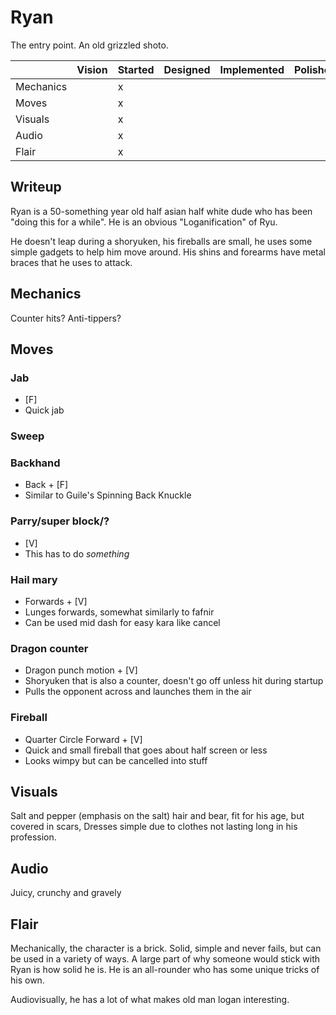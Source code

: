 # Ryan
The entry point. An old grizzled shoto.

|           | Vision | Started | Designed | Implemented | Polished |
| --------- | ------ | ------- | -------- | ----------- | -------- |
| Mechanics |        | x       |          |             |          |
| Moves     |        | x       |          |             |          |
| Visuals   |        | x       |          |             |          |
| Audio     |        | x       |          |             |          |
| Flair     |        | x       |          |             |          |

## Writeup
Ryan is a 50-something year old half asian half white dude who has been "doing this for a while". He is an obvious "Loganification" of Ryu.

He doesn't leap during a shoryuken, his fireballs are small, he uses some simple gadgets to help him move around. His shins and forearms have metal braces that he uses to attack.

## Mechanics
Counter hits?
Anti-tippers?

## Moves
### Jab
- [F]
- Quick jab

### Sweep
### Backhand
- Back + [F]
- Similar to Guile's Spinning Back Knuckle

### Parry/super block/?
- [V]
- This has to do *something*

### Hail mary
- Forwards + [V]
- Lunges forwards, somewhat similarly to fafnir
- Can be used mid dash for easy kara like cancel

### Dragon counter
- Dragon punch motion + [V]
- Shoryuken that is also a counter, doesn't go off unless hit during startup
- Pulls the opponent across and launches them in the air

### Fireball
- Quarter Circle Forward + [V]
- Quick and small fireball that goes about half screen or less
- Looks wimpy but can be cancelled into stuff

## Visuals
Salt and pepper (emphasis on the salt) hair and bear, fit for his age, but covered in scars, Dresses simple due to clothes not lasting long in his profession.

## Audio
Juicy, crunchy and gravely

## Flair
Mechanically, the character is a brick. Solid, simple and never fails, but can be used in a variety of ways. A large part of why someone would stick with Ryan is how solid he is. He is an all-rounder who has some unique tricks of his own.

Audiovisually, he has a lot of what makes old man logan interesting.